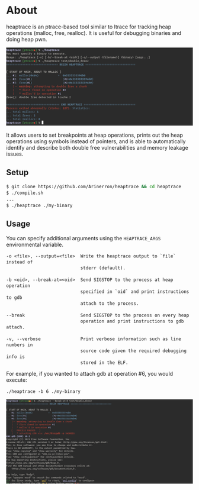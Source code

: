 # About

heaptrace is an ptrace-based tool similar to ltrace for tracking heap operations (malloc, free, realloc). It is useful for debugging binaries and doing heap pwn.

![screenshot.png](screenshot.png)

It allows users to set breakpoints at heap operations, prints out the heap operations using symbols instead of pointers, and is able to automatically identify and describe both double free vulnerabilities and memory leakage issues.

## Setup

```sh
$ git clone https://github.com/Arinerron/heaptrace && cd heaptrace
$ ./compile.sh
...
$ ./heaptrace ./my-binary
```

## Usage

You can specify additional arguments using the `HEAPTRACE_ARGS` environmental variable.

```
-o <file>, --output=<file>  Write the heaptrace output to `file` instead of 
                            stderr (default).

-b <oid>, --break-at=<oid>  Send SIGSTOP to the process at heap operation 
                            specified in `oid` and print instructions to gdb
                            attach to the process.

--break                     Send SIGSTOP to the process on every heap 
                            operation and print instructions to gdb attach.

-v, --verbose               Print verbose information such as line numbers in
                            source code given the required debugging info is
                            stored in the ELF.
```

For example, if you wanted to attach gdb at operation #6, you would execute:

```
./heaptrace -b 6 ./my-binary
```

![screenshot-break.png](screenshot-break.png)

